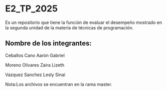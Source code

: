 # E2_TP_2025
Es un repositorio que tiene la función de evaluar el desempeño mostrado en la segunda unidad de la materia de técnicas de programación.
## Nombre de los integrantes:

Ceballos Cano Aarón Gabriel

Moreno Olivares Zaira Lizeth

Vazquez Sanchez Lesly Sinai

Nota:Los archivos se encuentran en la rama master.
